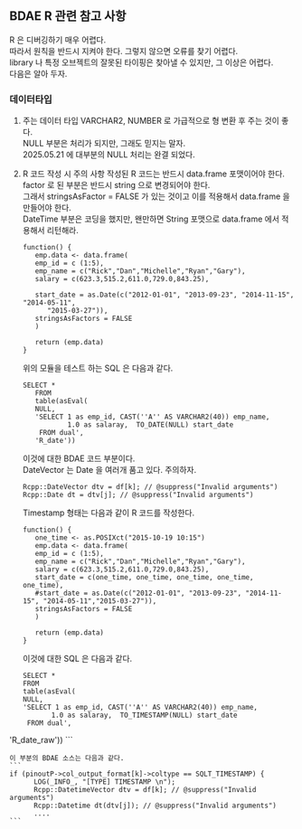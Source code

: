## BDAE R 관련 참고 사항

R 은 디버깅하기 매우 어렵다. <br>
따라서 원칙을 반드시 지켜야 한다.  그렇지 않으면 오류를 찾기 어렵다. <br>
library 나 특정 오브젝트의 잘못된 타이핑은 찾아낼 수 있지만, 그 이상은 어렵다. <br>
다음은 알아 두자. <br>

### 데이터타입

1.  주는 데이터 타입
    VARCHAR2, NUMBER 로 가급적으로 형 변환 후 주는 것이 좋다. <br>
    NULL 부분은 처리가 되지만, 그래도 믿지는 말자. <br>
    2025.05.21 에 대부분의 NULL 처리는 완결 되었다. <br>

2.  R 코드 작성 시 주의 사항
    작성된 R 코드는 반드시 data.frame 포맷이어야 한다.<br>
    factor 로 된 부분은 반드시 string 으로 변경되어야 한다. <br>
    그래서 stringsAsFactor = FALSE 가 있는 것이고 이를 적용해서 data.frame 을 만들어야 한다.<br>
    DateTime 부분은 코딩을 했지만, 왠만하면 String 포맷으로 data.frame 에서 적용해서 리턴해라.<br>

    ```
    function() {
       emp.data <- data.frame(
       emp_id = c (1:5), 
       emp_name = c("Rick","Dan","Michelle","Ryan","Gary"),
       salary = c(623.3,515.2,611.0,729.0,843.25), 
       
       start_date = as.Date(c("2012-01-01", "2013-09-23", "2014-11-15", "2014-05-11",
          "2015-03-27")),
       stringsAsFactors = FALSE
       )
    
       return (emp.data)
    }

    ```
    위의 모듈을 테스트 하는 SQL 은 다음과 같다.
    ```
    SELECT * 
       FROM 
       table(asEval( 
       NULL, 
       'SELECT 1 as emp_id, CAST(''A'' AS VARCHAR2(40)) emp_name, 
               1.0 as salaray,  TO_DATE(NULL) start_date
        FROM dual', 
       'R_date'))
    ```

    이것에 대한 BDAE 코드 부분이다.<br>
    DateVector 는 Date 을 여러개 품고 있다. 주의하자. <br>
    ```
    Rcpp::DateVector dtv = df[k]; // @suppress("Invalid arguments")
    Rcpp::Date dt = dtv[j]; // @suppress("Invalid arguments")
    ```

    Timestamp 형태는 다음과 같이 R 코드를 작성한다.
    ```
    function() {
       one_time <- as.POSIXct("2015-10-19 10:15")
       emp.data <- data.frame(
       emp_id = c (1:5), 
       emp_name = c("Rick","Dan","Michelle","Ryan","Gary"),
       salary = c(623.3,515.2,611.0,729.0,843.25), 
       start_date = c(one_time, one_time, one_time, one_time, one_time),
       #start_date = as.Date(c("2012-01-01", "2013-09-23", "2014-11-15", "2014-05-11","2015-03-27")),
       stringsAsFactors = FALSE
       )
    
       return (emp.data)
    }
    ```
    이것에 대한 SQL 은 다음과 같다.
    ```
    SELECT * 
    FROM 
    table(asEval( 
    NULL, 
    'SELECT 1 as emp_id, CAST(''A'' AS VARCHAR2(40)) emp_name, 
           1.0 as salaray,  TO_TIMESTAMP(NULL) start_date
     FROM dual', 
   'R_date_raw'))
    ```

    이 부분의 BDAE 소스는 다음과 같다.
    ```
    if (pinoutP->col_output_format[k]->coltype == SQLT_TIMESTAMP) {
          LOG(_INFO_, "[TYPE] TIMESTAMP \n");
          Rcpp::DatetimeVector dtv = df[k]; // @suppress("Invalid arguments")
          Rcpp::Datetime dt(dtv[j]); // @suppress("Invalid arguments")
          ....
    ```

